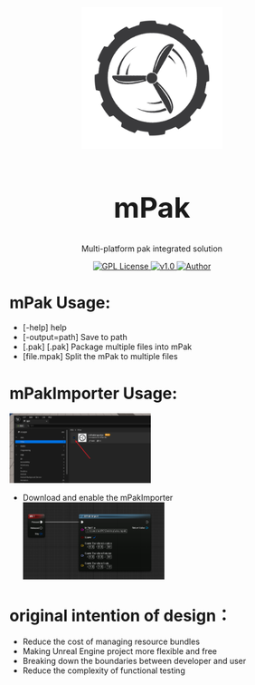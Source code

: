 
<p align="center">
<img src="./img/logo.png" width="250px"></img>
</p>
<h1 align="center" style="font-size:50px;font-weight:bold">mPak</h1>
<p align="center">Multi-platform pak integrated solution</p>
<p align="center">
    <a href="https://github.com/">
        <img src="https://img.shields.io/badge/license-Apach-blue" alt="GPL License" />
    </a>
    <a href="">
        <img src="https://img.shields.io/badge/version-v1.0-green" alt="v1.0">
    </a> 
    <a href="https://github.com/BruceAKABear">
        <img src="https://img.shields.io/badge/author-hotMonk-blueviolet" alt="Author">
    </a>
</p>

# mPak Usage:
- [-help]         help
- [-output=path]  Save to path		 
- [.pak] [.pak]   Package multiple files into mPak		 
- [file.mpak]     Split the mPak to multiple files

# mPakImporter Usage:
<img src="./img/mPakImporter.png" width="250px"></img>
- Download and enable the mPakImporter
<img src="./img/mPakImporter1.png" width="250px"></img>


# original intention of design：
- Reduce the cost of managing resource bundles
- Making Unreal Engine project more flexible and free
- Breaking down the boundaries between developer and user
- Reduce the complexity of functional testing





